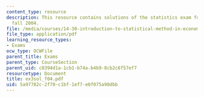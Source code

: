 ```yaml
---
content_type: resource
description: This resource contains solutions of the statistics exam for the semester,
  fall 2004.
file: /media/courses/14-30-introduction-to-statistical-method-in-economics-spring-2006/5a97782c2f70c1bf1ef7e0f075a90dbb_ex3sol_f04.pdf
file_type: application/pdf
learning_resource_types:
- Exams
ocw_type: OCWFile
parent_title: Exams
parent_type: CourseSection
parent_uid: c8394d1a-1cb1-b74a-b4b9-8cb2c6f57ef7
resourcetype: Document
title: ex3sol_f04.pdf
uid: 5a97782c-2f70-c1bf-1ef7-e0f075a90dbb
---
```

